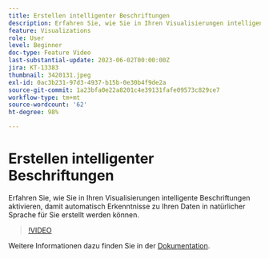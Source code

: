 ```yaml
---
title: Erstellen intelligenter Beschriftungen
description: Erfahren Sie, wie Sie in Ihren Visualisierungen intelligente Beschriftungen aktivieren, damit automatisch Erkenntnisse zu Ihren Daten in natürlicher Sprache für Sie erstellt werden können.
feature: Visualizations
role: User
level: Beginner
doc-type: Feature Video
last-substantial-update: 2023-06-02T00:00:00Z
jira: KT-13383
thumbnail: 3420131.jpeg
exl-id: 0ac3b231-97d3-4937-b15b-0e30b4f9de2a
source-git-commit: 1a23bfa0e22a8201c4e39131fafe09573c829ce7
workflow-type: tm+mt
source-wordcount: '62'
ht-degree: 98%

---
```


# Erstellen intelligenter Beschriftungen

Erfahren Sie, wie Sie in Ihren Visualisierungen intelligente Beschriftungen aktivieren, damit automatisch Erkenntnisse zu Ihren Daten in natürlicher Sprache für Sie erstellt werden können.

>[!VIDEO](https://video.tv.adobe.com/v/3443147/?learn=on&captions=ger)

Weitere Informationen dazu finden Sie in der [Dokumentation](https://experienceleague.adobe.com/docs/analytics-platform/using/cja-workspace/visualizations/intelligent-captions.html?lang=de).
